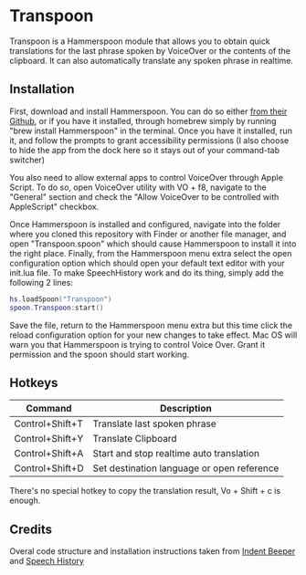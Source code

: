 # Transpoon

Transpoon is a Hammerspoon module that allows you to obtain quick translations for the last phrase spoken by VoiceOver or the contents of the clipboard. It can also automatically translate any spoken phrase in realtime. 

## Installation

First, download and install Hammerspoon. You can do so either [from their Github](https://github.com/Hammerspoon/hammerspoon/releases/latest), or if you have it installed, through homebrew simply by running "brew install Hammerspoon" in the terminal. Once you have it installed, run it, and follow the prompts to grant accessibility permissions (I also choose to hide the app from the dock here so it stays out of your command-tab switcher)

You also need to allow external apps to control VoiceOver through Apple Script. To do so, open VoiceOver utility with VO + f8, navigate to the "General" section and check the "Allow VoiceOver to be controlled with AppleScript" checkbox.

Once Hammerspoon is installed and configured, navigate into the folder where you cloned this repository with Finder or another file manager, and open "Transpoon.spoon" which should cause Hammerspoon to install it into the right place. Finally, from the Hammerspoon menu extra select the open configuration option which should open your default text editor with your init.lua file. To make SpeechHistory work and do its thing, simply add the following 2 lines:
```lua
hs.loadSpoon("Transpoon")
spoon.Transpoon:start()
```

Save the file, return to the Hammerspoon menu extra but this time click the reload configuration option for your new changes to take effect. Mac OS will warn you that Hammerspoon is trying to control Voice Over. Grant it permission and the spoon should start working.


## Hotkeys

| Command | Description |
| --- | --- |
| Control+Shift+T | Translate last spoken phrase |
| Control+Shift+Y | Translate Clipboard |
| Control+Shift+A | Start and stop realtime auto translation |
| Control+Shift+D | Set destination language or open reference |

There's no special hotkey to copy the translation result, Vo + Shift + c is enough.

## Credits

Overal code structure and installation instructions taken from [Indent Beeper](https://github.com/pitermach/IndentBeeper) and [Speech History](https://github.com/mikolysz/speech-history)